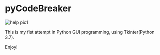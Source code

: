 # pyCodeBreaker

![help pic1](demo.png)



This is my fist attempt in Python GUI programming, using Tkinter(Python 3.7).


Enjoy!

